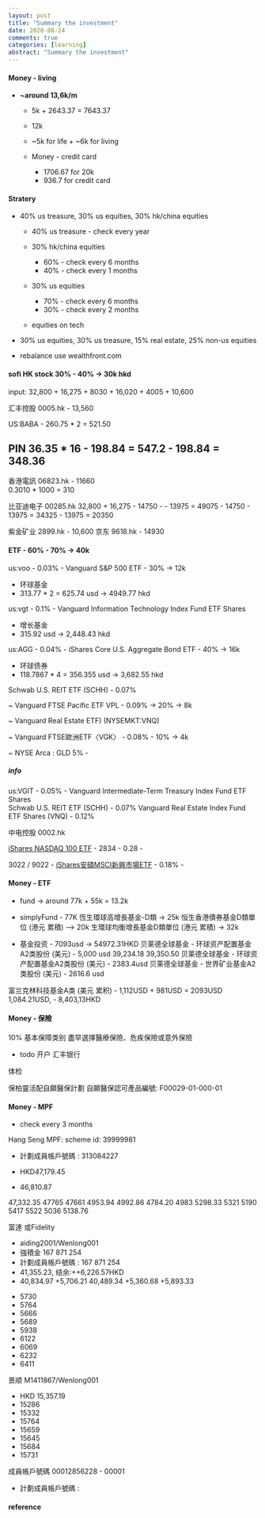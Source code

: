 ```yaml
---
layout: post
title: "Summary the investment"
date: 2020-08-24
comments: true
categories: [learning]
abstract: "Summary the investment"
---
```


#### Money - living  
  * **~around 13,6k/m**    
     - 5k + 2643.37 = 7643.37 
     - 12k

     - ~5k for life + ~6k for living  

     - Money - credit card 
       + 1706.67 for 20k
       + 936.7 for credit card 

#### Stratery   
   * 40% us treasure,  30% us equities,   30% hk/china equities  
     + 40% us treasure - check every year   
     + 30% hk/china equities   
        - 60% - check every 6 months   
        - 40%  - check every 1 months   

     + 30% us equities   
        - 70%  - check every 6 months   
        - 30%  - check every 2 months   

     + equities on tech  
   
   *  30% us equities, 30% us treasure, 15% real estate, 25% non-us equities  
   *  rebalance use wealthfront.com   




#### **sofi HK stock**  30% - 40% -> 30k hkd  
input: 32,800 + 16,275 + 8030 +  16,020  + 4005 + 10,600 

汇丰控股 0005.hk - 13,560 

US:BABA - 260.75 * 2 = 521.50

PIN 36.35 * 16 - 198.84 = 547.2 - 198.84 = 348.36  
---------

香港電訊 06823.hk - 11660  
0.3010 * 1000 = 310  

比亚迪电子 00285.hk   32,800 + 16,275 - 14750 - - 13975  = 49075 - 14750 - 13975  = 34325 - 13975 = 20350


紫金矿业 2899.hk - 10,600
京东 9618.hk -   14930  


#### **ETF** - 60% - 70%   -> 40k 

us:voo - 0.03%  - Vanguard S&P 500 ETF -   30%  -> 12k 
+ 环球基金
+ 313.77 * 2 = 625.74 usd -> 4949.77 hkd  

us:vgt - 0.1% - Vanguard Information Technology Index Fund ETF Shares  
+ 增长基金  
+ 315.92 usd -> 2,448.43 hkd  


us:AGG - 0.04% - iShares Core U.S. Aggregate Bond ETF - 40%  -> 16k  
+ 环球债券  
+ 118.7867 * 4 = 356.355 usd -> 3,682.55 hkd  

Schwab U.S. REIT ETF (SCHH) - 0.07% 

~ Vanguard FTSE Pacific ETF VPL - 0.09%  -> 20% -> 8k 

~ Vanguard Real Estate ETF) (NYSEMKT:VNQ) 

~ Vanguard FTSE歐洲ETF〈VGK〉 - 0.08%  - 10% -> 4k   

~ NYSE Arca : GLD  5%  - 

##### info  
us:VGIT - 0.05% - Vanguard Intermediate-Term Treasury Index Fund ETF Shares  
Schwab U.S. REIT ETF (SCHH) - 0.07% 
Vanguard Real Estate Index Fund ETF Shares (VNQ) - 0.12% 

中电控股  0002.hk 


[iShares NASDAQ 100 ETF](https://www.blackrock.com/hk/zh/products/282238/ishares-nasdaq-100-etf-fund) - 2834 - 0.28 -  

3022 / 9022 - [iShares安碩MSCI新興市場ETF](https://www.blackrock.com/hk/zh/products/314932/ishares-msci-emerging-markets-etf-fund)  - 0.18%  - 


#### **Money - ETF**

* fund -> around 77k + 55k = 13.2k


* simplyFund -   77K
恆生環球高增長基金-D類  -> 25k
恒生香港債券基金D類單位 (港元 累積) --> 20k
生環球均衡增長基金D類單位 (港元 累積) -> 32k

* 基金投资 - 7093usd ->  54972.31HKD
贝莱德全球基金 - 环球资产配置基金A2类股份 (美元)  - 5,000 usd
39,234.18
39,350.50
贝莱德全球基金 - 环球资产配置基金A2类股份 (美元)  - 2383.4usd
贝莱德全球基金 - 世界矿业基金A2类股份 (美元) - 2616.6 usd

富兰克林科技基金A类 (美元 累积) - 1,112USD + 981USD = 2093USD
1,084.21USD, - 8,403,13HKD


#### **Money - 保險** 

10% 
基本保障类别 盡早選擇醫療保險、危疾保險或意外保險

*  todo
开户 汇丰银行

体检 

保柏靈活配自願醫保計劃
自願醫保認可產品編號: F00029-01-000-01



#### **Money - MPF**  

* check every 3 months

Hang Seng MPF: 
  scheme id: 39999981
  - 計劃成員帳戶號碼 : 313084227
  
  - HKD47,179.45
  - 46,810.87

47,332.35
47765
47661
4953.94
4992.86
4784.20
4983
5298.33
5321
5190
5417
5522
5036
5138.76



富達 或Fidelity
 - aiding2001/Wenlong001
 - 強積金 167 871 254
 - 計劃成員帳戶號碼 :  167 871 254
 - 41,355.23, 结余:++6,226.57HKD
 - 40,834.97  +5,706.21
40,489.34  +5,360.68
+5,893.33
+ 5730
+ 5764
+ 5666
+ 5689
+ 5938
+ 6122
+ 6069
+ 6232
+ 6411


景顺
  M1411867/Wenlong001

 - HKD 15,357.19
  - 15286
  - 15332
- 15764
- 15659
- 15645
- 15684
- 15731

成員帳戶號碼
00012856228 - 00001
  - 計劃成員帳戶號碼 :



#### reference 
